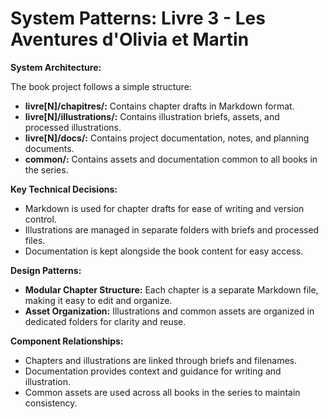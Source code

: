 # System Patterns: Livre 3 - Les Aventures d'Olivia et Martin

**System Architecture:**

The book project follows a simple structure:

*   **livre[N]/chapitres/:** Contains chapter drafts in Markdown format.
*   **livre[N]/illustrations/:** Contains illustration briefs, assets, and processed illustrations.
*   **livre[N]/docs/:** Contains project documentation, notes, and planning documents.
*   **common/:** Contains assets and documentation common to all books in the series.

**Key Technical Decisions:**

*   Markdown is used for chapter drafts for ease of writing and version control.
*   Illustrations are managed in separate folders with briefs and processed files.
*   Documentation is kept alongside the book content for easy access.

**Design Patterns:**

*   **Modular Chapter Structure:** Each chapter is a separate Markdown file, making it easy to edit and organize.
*   **Asset Organization:** Illustrations and common assets are organized in dedicated folders for clarity and reuse.

**Component Relationships:**

*   Chapters and illustrations are linked through briefs and filenames.
*   Documentation provides context and guidance for writing and illustration.
*   Common assets are used across all books in the series to maintain consistency.